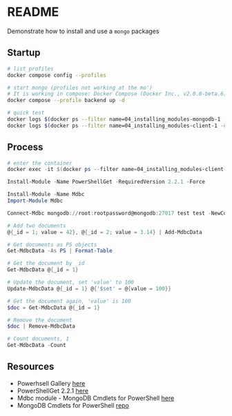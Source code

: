 # README

Demonstrate how to install and use a `mongo` packages

## Startup

```sh
# list profiles
docker compose config --profiles               

# start mongo (profiles not working at the mo')
# It is working in compose: Docker Compose (Docker Inc., v2.0.0-beta.6) - Docker Desktop 3.5.2
docker compose --profile backend up -d 

# quick test
docker logs $(docker ps --filter name=04_installing_modules-mongodb-1 -q)
docker logs $(docker ps --filter name=04_installing_modules-client-1 -q)
```

## Process

```ps1
# enter the container
docker exec -it $(docker ps --filter name=04_installing_modules-client-1 -q) /bin/pwsh 

Install-Module -Name PowerShellGet -RequiredVersion 2.2.1 -Force

Install-Module -Name Mdbc
Import-Module Mdbc

Connect-Mdbc mongodb://root:rootpassword@mongodb:27017 test test -NewCollection     

# Add two documents
@{_id = 1; value = 42}, @{_id = 2; value = 3.14} | Add-MdbcData

# Get documents as PS objects
Get-MdbcData -As PS | Format-Table

# Get the document by _id
Get-MdbcData @{_id = 1}

# Update the document, set 'value' to 100
Update-MdbcData @{_id = 1} @{'$set' = @{value = 100}}

# Get the document again, 'value' is 100
$doc = Get-MdbcData @{_id = 1}

# Remove the document
$doc | Remove-MdbcData

# Count documents, 1
Get-MdbcData -Count
```

## Resources

* Powerhsell Gallery [here](https://www.powershellgallery.com/)
* PowerShellGet 2.2.1 [here](https://www.powershellgallery.com/packages/PowerShellGet/2.2.1)
* Mdbc module - MongoDB Cmdlets for PowerShell [here](https://www.powershellgallery.com/packages/Mdbc/6.5.12)
* MongoDB Cmdlets for PowerShell [repo](https://github.com/nightroman/Mdbc)
